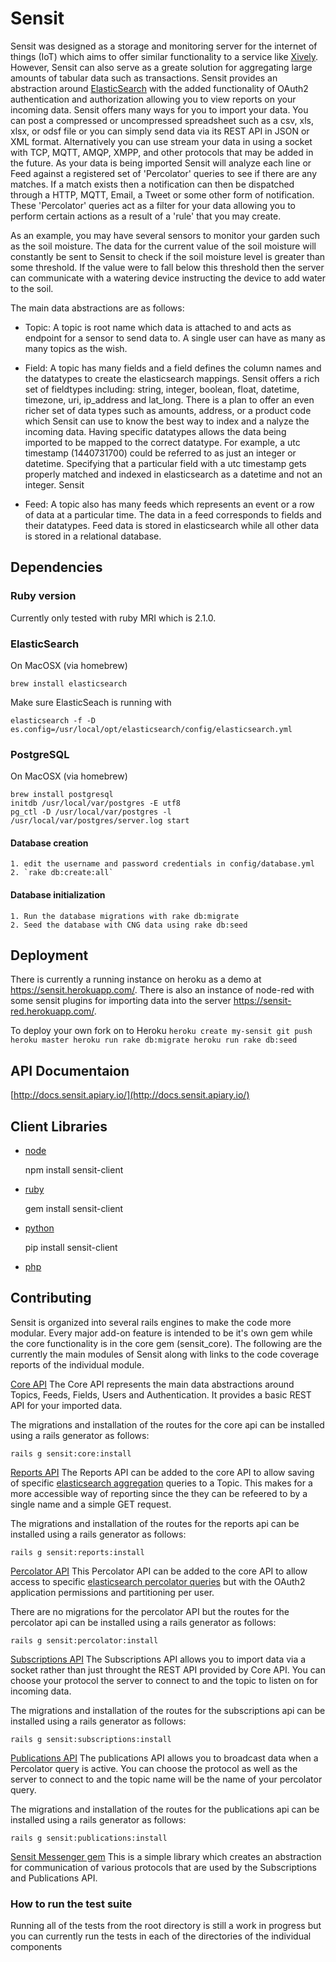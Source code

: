 # Sensit

Sensit was designed as a storage and monitoring server for the internet of things (IoT) which aims to offer similar functionality to a service like [Xively](https://xively.com/). However, Sensit can also serve as a greate solution for aggregating large amounts of tabular data such as transactions. Sensit provides an abstraction around [ElasticSearch](https://www.elastic.co/) with the added functionality of OAuth2 authentication and authorization allowing you to view reports on your incoming data. Sensit offers many ways for you to import your data. You can post a compressed or uncompressed spreadsheet such as a csv, xls, xlsx, or odsf file or you can simply send data via its REST API in JSON or XML format. Alternatively you can use stream your data in using a socket with TCP, MQTT, AMQP, XMPP, and other protocols that may be added in the future. As your data is being imported Sensit will analyze each line or Feed against a registered set of 'Percolator' queries to see if there are any matches. If a match exists then a notification can then be dispatched  through a HTTP, MQTT, Email, a Tweet or some other form of notification. These 'Percolator' queries act as a filter for your data allowing you to perform certain actions as a result of a 'rule' that you may create. 

As an example, you may have several sensors to monitor your garden such as the soil moisture. The data for the current value of the soil moisture will constantly be sent to Sensit to check if the soil moisture level is greater than some threshold. If the value were to fall below this threshold then the server can communicate with a watering device instructing the device to add water to the soil.


The main data abstractions are as follows:

* Topic: A topic is root name which data is attached to and acts as endpoint for a sensor to send data to. A single user can have as many as many topics as the wish.

* Field: A topic has many fields and a field defines the column names and the datatypes to create the elasticsearch mappings. Sensit offers a rich set of fieldtypes including: string, integer, boolean, float, datetime, timezone, uri, ip_address and lat_long. There is a plan to offer an even richer set of data types such as amounts, address, or a product code which Sensit can use to know the best way to index and a nalyze the incoming data. Having specific datatypes allows the data being imported to be mapped to the correct datatype. For example, a utc timestamp (1440731700) could be referred to as just an integer or datetime. Specifying that a particular field with a utc timestamp gets properly matched and indexed in elasticsearch as a datetime and not an integer. Sensit

* Feed: A topic also has many feeds which represents an event or a row of data at a particular time. The data in a feed corresponds to fields and their datatypes. Feed data is stored in elasticsearch while all other data is stored in a relational database.

## Dependencies

### Ruby version
Currently only tested with ruby MRI which is 2.1.0.

### ElasticSearch
On MacOSX (via homebrew)

	brew install elasticsearch

Make sure ElasticSeach is running with 

	elasticsearch -f -D es.config=/usr/local/opt/elasticsearch/config/elasticsearch.yml

### PostgreSQL
On MacOSX (via homebrew)

	brew install postgresql
	initdb /usr/local/var/postgres -E utf8
	pg_ctl -D /usr/local/var/postgres -l /usr/local/var/postgres/server.log start



#### Database creation

	1. edit the username and password credentials in config/database.yml
	2. `rake db:create:all`

#### Database initialization
	1. Run the database migrations with rake db:migrate
	2. Seed the database with CNG data using rake db:seed

## Deployment
There is currently a running instance on heroku as a demo at https://sensit.herokuapp.com/.
There is also an instance of node-red with some sensit plugins for importing data into the server https://sensit-red.herokuapp.com/.

To deploy your own fork on to Heroku
	```
	heroku create my-sensit
	git push heroku master
	heroku run rake db:migrate
	heroku run rake db:seed
	```

## API Documentaion

[http://docs.sensit.apiary.io/](http://docs.sensit.apiary.io/)

## Client Libraries

* [node](https://github.com/cwadding/sensit-node)

	npm install sensit-client

* [ruby](https://github.com/cwadding/sensit-ruby)

	gem install sensit-client

* [python](https://github.com/cwadding/sensit-python)

	pip install sensit-client

* [php](https://github.com/cwadding/sensit-php)

## Contributing

Sensit is organized into several rails engines to make the code more modular. Every major add-on feature is intended to be it's own gem while the core functionality is in the core gem (sensit_core). The following are the currently the main modules of Sensit along with links to the code coverage reports of the individual module.

[Core API](http://cwadding.github.io/sensit/src/api/core/coverage/index.html#_AllFiles)
The Core API represents the main data abstractions around Topics, Feeds, Fields, Users and Authentication. It provides a basic REST API for your imported data.

The migrations and installation of the routes for the core api can be installed using a rails generator as follows:
	
	rails g sensit:core:install

[Reports API](http://cwadding.github.io/sensit/src/api/reports/coverage/index.html#_AllFiles)
The Reports API can be added to the core API to allow saving of specific [elasticsearch aggregation](https://www.elastic.co/guide/en/elasticsearch/reference/current/search-aggregations.html) queries to a Topic. This makes for a more accessible way of reporting since the they can be refeered to by a single name and a simple GET request.

The migrations and installation of the routes for the reports api can be installed using a rails generator as follows:
	
	rails g sensit:reports:install

[Percolator API](http://cwadding.github.io/sensit/src/api/percolator/coverage/index.html#_AllFiles)
This Percolator API can be added to the core API to allow access to specific [elasticsearch percolator queries](https://www.elastic.co/guide/en/elasticsearch/reference/current/search-percolate.html) but with the OAuth2 application permissions and partitioning per user.

There are no migrations for the percolator API but the routes for the percolator api can be installed using a rails generator as follows:
	
	rails g sensit:percolator:install

[Subscriptions API](http://cwadding.github.io/sensit/src/api/subscriptions/coverage/index.html#_AllFiles)
The Subscriptions API allows you to import data via a socket rather than just throught the REST API provided by Core API. You can choose your protocol the server to connect to and the topic to listen on for incoming data.

The migrations and installation of the routes for the subscriptions api can be installed using a rails generator as follows:
	
	rails g sensit:subscriptions:install

[Publications API](http://cwadding.github.io/sensit/src/api/publications/coverage/index.html#_AllFiles)
The publications API allows you to broadcast data when a Percolator query is active. You can choose the protocol as well as the server to connect to and the topic name will be the name of your percolator query.

The migrations and installation of the routes for the publications api can be installed using a rails generator as follows:
	
	rails g sensit:publications:install

[Sensit Messenger gem](http://cwadding.github.io/sensit/src/api/messenger/coverage/index.html#_AllFiles)
This is a simple library which creates an abstraction for communication of various protocols that are used by the Subscriptions and Publications API.


### How to run the test suite
Running all of the tests from the root directory is still a work in progress but you can currently run the tests in each of the directories of the individual components
